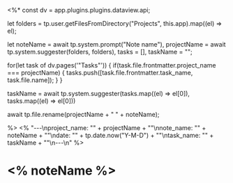 <%*
const dv = app.plugins.plugins.dataview.api;

let folders = tp.user.getFilesFromDirectory("Projects", this.app).map((el) => el);

let noteName = await tp.system.prompt("Note name"),
	projectName = await tp.system.suggester(folders, folders),
	tasks = [],
	taskName = "";

for(let task of dv.pages('"Tasks"')) {
	if(task.file.frontmatter.project_name === projectName) {
		tasks.push([task.file.frontmatter.task_name, task.file.name]);
	}
}

taskName = await tp.system.suggester(tasks.map((el) => el[0]), tasks.map((el) => el[0]))

await tp.file.rename(projectName + " " + noteName);

%>
<% "---\nproject_name: \"" + projectName + "\"\nnote_name: \"" + noteName + "\"\ndate: \"" + tp.date.now("Y-M-D") + "\"\ntask_name: \"" + taskName + "\"\n---\n"  %>

# <% noteName %>